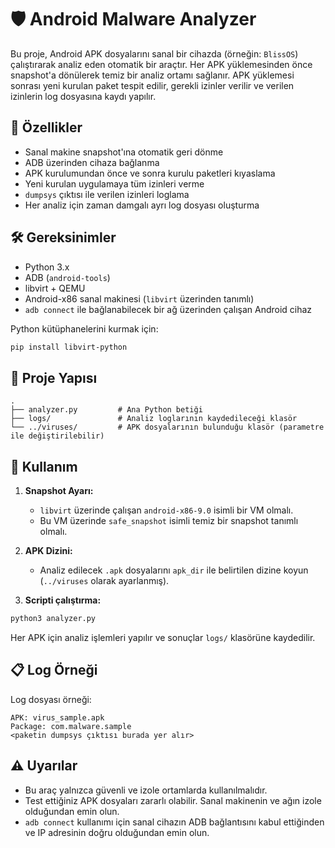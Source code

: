 # 🛡️ Android Malware Analyzer

Bu proje, Android APK dosyalarını sanal bir cihazda (örneğin: `BlissOS`) çalıştırarak analiz eden otomatik bir araçtır. Her APK yüklemesinden önce snapshot'a dönülerek temiz bir analiz ortamı sağlanır. APK yüklemesi sonrası yeni kurulan paket tespit edilir, gerekli izinler verilir ve verilen izinlerin log dosyasına kaydı yapılır.

## 📂 Özellikler

- Sanal makine snapshot'ına otomatik geri dönme
- ADB üzerinden cihaza bağlanma
- APK kurulumundan önce ve sonra kurulu paketleri kıyaslama
- Yeni kurulan uygulamaya tüm izinleri verme
- `dumpsys` çıktısı ile verilen izinleri loglama
- Her analiz için zaman damgalı ayrı log dosyası oluşturma

## 🛠️ Gereksinimler

- Python 3.x
- ADB (`android-tools`)
- libvirt + QEMU
- Android-x86 sanal makinesi (`libvirt` üzerinden tanımlı)
- `adb connect` ile bağlanabilecek bir ağ üzerinden çalışan Android cihaz

Python kütüphanelerini kurmak için:

```bash
pip install libvirt-python
```

## 📁 Proje Yapısı

```
.
├── analyzer.py         # Ana Python betiği
├── logs/               # Analiz loglarının kaydedileceği klasör
└── ../viruses/         # APK dosyalarının bulunduğu klasör (parametre ile değiştirilebilir)
```

## 🚀 Kullanım

1. **Snapshot Ayarı:**
   - `libvirt` üzerinde çalışan `android-x86-9.0` isimli bir VM olmalı.
   - Bu VM üzerinde `safe_snapshot` isimli temiz bir snapshot tanımlı olmalı.

2. **APK Dizini:**
   - Analiz edilecek `.apk` dosyalarını `apk_dir` ile belirtilen dizine koyun (`../viruses` olarak ayarlanmış).

3. **Scripti çalıştırma:**

```bash
python3 analyzer.py
```

Her APK için analiz işlemleri yapılır ve sonuçlar `logs/` klasörüne kaydedilir.

## 📋 Log Örneği

Log dosyası örneği:

```
APK: virus_sample.apk
Package: com.malware.sample
<paketin dumpsys çıktısı burada yer alır>
```

## ⚠️ Uyarılar

- Bu araç yalnızca güvenli ve izole ortamlarda kullanılmalıdır.
- Test ettiğiniz APK dosyaları zararlı olabilir. Sanal makinenin ve ağın izole olduğundan emin olun.
- `adb connect` kullanımı için sanal cihazın ADB bağlantısını kabul ettiğinden ve IP adresinin doğru olduğundan emin olun.

